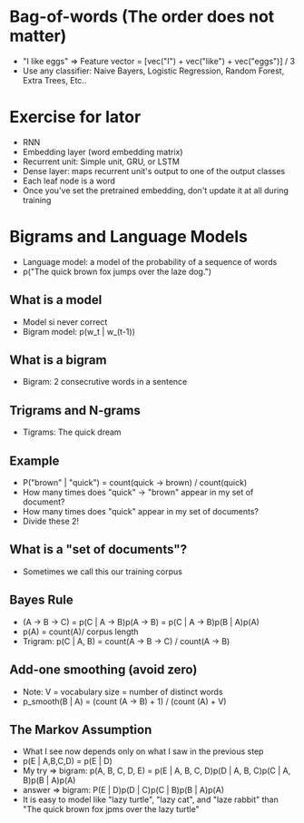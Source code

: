 # Bag-of-words (The order does not matter)

* "I like eggs" => Feature vector = [vec("I") + vec("like") + vec("eggs")] / 3
* Use any classifier: Naive Bayers, Logistic Regression, Random Forest, Extra Trees, Etc..


# Exercise for lator

* RNN
* Embedding layer (word embedding matrix)
* Recurrent unit: Simple unit, GRU, or LSTM
* Dense layer: maps recurrent unit's output to one of the output classes
* Each leaf node is a word
* Once you've set the pretrained embedding, don't update it at all during training

# Bigrams and Language Models
* Language model: a model of the probability of a sequence of words
* p("The quick brown fox jumps over the laze dog.")

## What is a model
* Model si never correct
* Bigram model: p(w_t | w_(t-1))

## What is a bigram
* Bigram: 2 consecrutive words in a sentence

## Trigrams and N-grams
* Tigrams: The quick dream

## Example
* P("brown" | "quick") = count(quick -> brown) / count(quick)
* How many times does "quick" -> "brown" appear in my set of document?
* How many times does "quick" appear in my set of documents?
* Divide these 2!

## What is a "set of documents"?
* Sometimes we call this our training corpus

## Bayes Rule
* (A -> B -> C) = p(C | A -> B)p(A -> B) = p(C | A -> B)p(B | A)p(A)
* p(A) = count(A)/ corpus length
* Trigram: p(C | A, B) = count(A -> B -> C) / count(A -> B)

## Add-one smoothing (avoid zero)
* Note: V = vocabulary size = number of distinct words
* p_smooth(B | A) = (count (A -> B) + 1) / (count (A) + V)

## The Markov Assumption
* What I see now depends only on what I saw in the previous step
* p(E | A,B,C,D) = p(E | D)
* My try => bigram: p(A, B, C, D, E) = p(E | A, B, C, D)p(D | A, B, C)p(C | A, B)p(B | A)p(A)
* answer => bigram: P(E | D)p(D | C)p(C | B)p(B | A)p(A)
* It is easy to model like "lazy turtle", "lazy cat", and "laze rabbit" than "The quick brown fox jpms over the lazy turtle"

